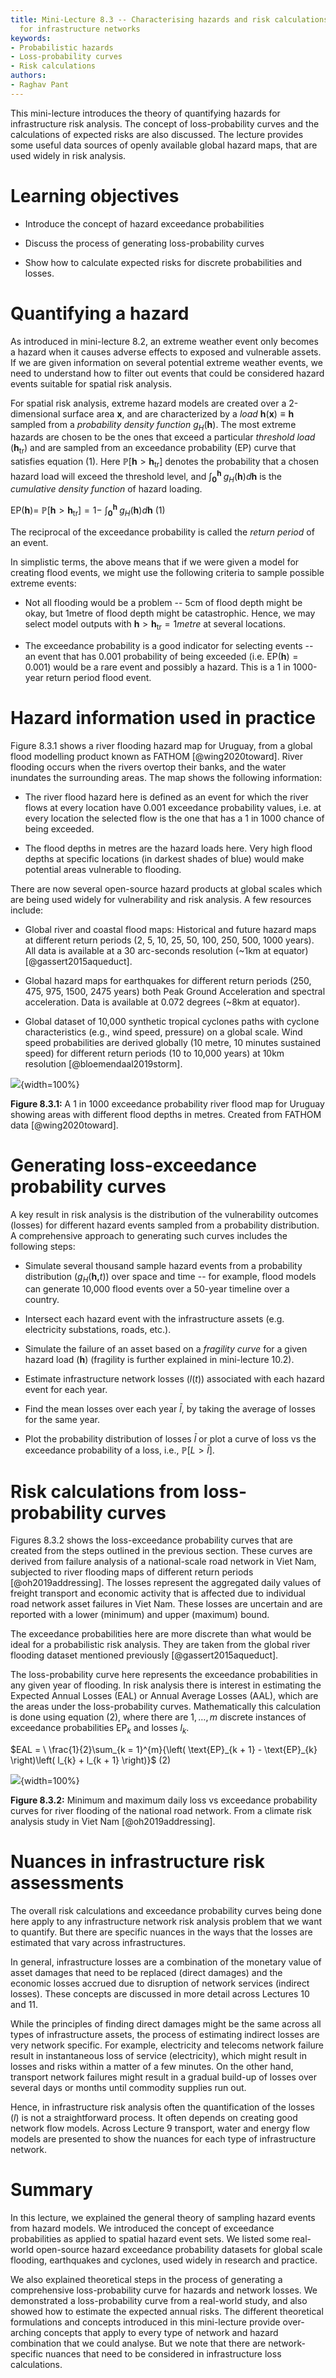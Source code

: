 ```yaml
---
title: Mini-Lecture 8.3 -- Characterising hazards and risk calculations
  for infrastructure networks
keywords:
- Probabilistic hazards
- Loss-probability curves
- Risk calculations
authors:
- Raghav Pant
---
```


This mini-lecture introduces the theory of quantifying hazards for
infrastructure risk analysis. The concept of loss-probability curves and
the calculations of expected risks are also discussed. The lecture
provides some useful data sources of openly available global hazard
maps, that are used widely in risk analysis.

# Learning objectives

- Introduce the concept of hazard exceedance probabilities

- Discuss the process of generating loss-probability curves

- Show how to calculate expected risks for discrete probabilities and losses.

# Quantifying a hazard

As introduced in mini-lecture 8.2, an extreme weather event only becomes
a hazard when it causes adverse effects to exposed and vulnerable
assets. If we are given information on several potential extreme weather
events, we need to understand how to filter out events that could be
considered hazard events suitable for spatial risk analysis.

For spatial risk analysis, extreme hazard models are created over a
2-dimensional surface area $\mathbf{x}$, and are characterized by a
*load* $\mathbf{h}\left( \mathbf{x} \right) \equiv \mathbf{h}$ sampled
from a *probability density function* $g_{H}(\mathbf{h})$. The most
extreme hazards are chosen to be the ones that exceed a particular
*threshold load* ($\mathbf{h}_{\text{tr}}$) and are sampled from an
exceedance probability (EP) curve that satisfies equation (1). Here
$\mathbb{P}\left\lbrack \mathbf{h} > \mathbf{h}_{\text{tr}} \right\rbrack$
denotes the probability that a chosen hazard load will exceed the
threshold level, and
$\int_{\mathbf{0}}^{\mathbf{h}\ }{g_{H}\left( \mathbf{h} \right)d\mathbf{h}}$
is the *cumulative density function* of hazard loading.

$\text{EP}\left( \mathbf{h} \right)\mathbb{= \ P}\left\lbrack \mathbf{h} > \mathbf{h}_{\text{tr}} \right\rbrack = 1 - \ \int_{\mathbf{0}}^{\mathbf{h}\ }{g_{H}\left( \mathbf{h} \right)d\mathbf{h}}$
(1)

The reciprocal of the exceedance probability is called the *return
period* of an event.

In simplistic terms, the above means that if we were given a model for
creating flood events, we might use the following criteria to sample
possible extreme events:

- Not all flooding would be a problem -- 5cm of flood depth might be
    okay, but 1metre of flood depth might be catastrophic. Hence, we may
    select model outputs with
    $\mathbf{h} > \mathbf{h}_{\text{tr}} = 1metre$ at several locations.

- The exceedance probability is a good indicator for selecting events
    -- an event that has 0.001 probability of being exceeded (i.e.
    $\text{EP}\left( \mathbf{h} \right) = 0.001$) would be a rare event
    and possibly a hazard. This is a 1 in 1000-year return period flood
    event.

# Hazard information used in practice

Figure 8.3.1 shows a river flooding hazard map for Uruguay, from a global flood modelling product known as FATHOM [@wing2020toward]. River flooding occurs when the rivers overtop their banks, and the water inundates the surrounding areas. The map shows the following information:

-   The river flood hazard here is defined as an event for which the river flows at every location have 0.001 exceedance probability values, i.e. at every location the selected flow is the one that has a 1 in 1000 chance of being exceeded.

-   The flood depths in metres are the hazard loads here. Very high flood depths at specific locations (in darkest shades of blue) would make potential areas vulnerable to flooding.

There are now several open-source hazard products at global scales which are being used widely for vulnerability and risk analysis. A few resources include:

-   Global river and coastal flood maps: Historical and future hazard maps at different return periods (2, 5, 10, 25, 50, 100, 250, 500, 1000 years). All data is available at a 30 arc-seconds resolution (~1km at equator) [@gassert2015aqueduct].

-   Global hazard maps for earthquakes for different return periods (250, 475, 975, 1500, 2475 years) both Peak Ground Acceleration and spectral acceleration. Data is available at 0.072 degrees (~8km at equator).

-   Global dataset of 10,000 synthetic tropical cyclones paths with cyclone characteristics (e.g., wind speed, pressure) on a global scale. Wind speed probabilities are derived globally (10 metre, 10 minutes sustained speed) for different return periods (10 to 10,000 years) at 10km resolution [@bloemendaal2019storm].

![](assets/Figure_8.3.1.png){width=100%}

**Figure 8.3.1:** A 1 in 1000 exceedance probability river flood map for Uruguay showing areas with different flood depths in metres. Created from FATHOM data [@wing2020toward].

# Generating loss-exceedance probability curves

A key result in risk analysis is the distribution of the vulnerability
outcomes (losses) for different hazard events sampled from a probability
distribution. A comprehensive approach to generating such curves
includes the following steps:

-   Simulate several thousand sample hazard events from a probability
    distribution ($g_{H}(\mathbf{h,}t)$) over space and time -- for
    example, flood models can generate 10,000 flood events over a
    50-year timeline over a country.

-   Intersect each hazard event with the infrastructure assets (e.g.
    electricity substations, roads, etc.).

-   Simulate the failure of an asset based on a *fragility curve* for a
    given hazard load ($\mathbf{h}$) (fragility is further explained in
    mini-lecture 10.2).

-   Estimate infrastructure network losses ($l$(*t*)) associated with
    each hazard event for each year.

-   Find the mean losses over each year $\bar{l}$, by taking the
    average of losses for the same year.

-   Plot the probability distribution of losses $\bar{l}$ or plot
    a curve of loss vs the exceedance probability of a loss, i.e.,
    $\mathbb{P}\left\lbrack L > \bar{l} \right\rbrack$.

# Risk calculations from loss-probability curves

Figures 8.3.2 shows the loss-exceedance probability curves that are
created from the steps outlined in the previous section. These curves
are derived from failure analysis of a national-scale road network in
Viet Nam, subjected to river flooding maps of different return periods
[@oh2019addressing]. The losses represent the aggregated daily values
of freight transport and economic activity that is affected due to
individual road network asset failures in Viet Nam. These losses are
uncertain and are reported with a lower (minimum) and upper (maximum)
bound.

The exceedance probabilities here are more discrete than what would be
ideal for a probabilistic risk analysis. They are taken from the global
river flooding dataset mentioned previously [@gassert2015aqueduct].

The loss-probability curve here represents the exceedance probabilities
in any given year of flooding. In risk analysis there is interest in
estimating the Expected Annual Losses (EAL) or Annual Average Losses
(AAL), which are the areas under the loss-probability curves.
Mathematically this calculation is done using equation (2), where there
are $1,\ldots,m$ discrete instances of exceedance probabilities
$\text{EP}_{k}$ and losses $l_{k}$.

$EAL = \ \frac{1}{2}\sum_{k = 1}^{m}{\left( \text{EP}_{k + 1} - \text{EP}_{k} \right)\left( l_{k} + l_{k + 1} \right)}$ (2)

![](assets/Figure_8.3.2.png){width=100%}

**Figure 8.3.2:** Minimum and maximum daily loss vs exceedance
probability curves for river flooding of the national road network. From
a climate risk analysis study in Viet Nam [@oh2019addressing].

# Nuances in infrastructure risk assessments

The overall risk calculations and exceedance probability curves being
done here apply to any infrastructure network risk analysis problem that
we want to quantify. But there are specific nuances in the ways that the
losses are estimated that vary across infrastructures.

In general, infrastructure losses are a combination of the monetary
value of asset damages that need to be replaced (direct damages) and the
economic losses accrued due to disruption of network services (indirect
losses). These concepts are discussed in more detail across Lectures 10
and 11.

While the principles of finding direct damages might be the same across
all types of infrastructure assets, the process of estimating indirect
losses are very network specific. For example, electricity and telecoms
network failure result in instantaneous loss of service (electricity),
which might result in losses and risks within a matter of a few minutes.
On the other hand, transport network failures might result in a gradual
build-up of losses over several days or months until commodity supplies
run out.

Hence, in infrastructure risk analysis often the quantification of the
losses ($l$) is not a straightforward process. It often depends on
creating good network flow models. Across Lecture 9 transport, water and
energy flow models are presented to show the nuances for each type of
infrastructure network.

# Summary

In this lecture, we explained the general theory of sampling hazard
events from hazard models. We introduced the concept of exceedance
probabilities as applied to spatial hazard event sets. We listed some
real-world open-source hazard exceedance probability datasets for global
scale flooding, earthquakes and cyclones, used widely in research and
practice.

We also explained theoretical steps in the process of generating a
comprehensive loss-probability curve for hazards and network losses. We
demonstrated a loss-probability curve from a real-world study, and also
showed how to estimate the expected annual risks. The different
theoretical formulations and concepts introduced in this mini-lecture
provide over-arching concepts that apply to every type of network and
hazard combination that we could analyse. But we note that there are
network-specific nuances that need to be considered in infrastructure
loss calculations.
